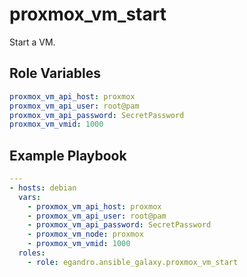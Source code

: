 proxmox_vm_start
=========

Start a VM.

Role Variables
--------------

```yml
proxmox_vm_api_host: proxmox
proxmox_vm_api_user: root@pam
proxmox_vm_api_password: SecretPassword
proxmox_vm_vmid: 1000
```

Example Playbook
----------------

```yml
---
- hosts: debian
  vars:
    - proxmox_vm_api_host: proxmox
    - proxmox_vm_api_user: root@pam
    - proxmox_vm_api_password: SecretPassword
    - proxmox_vm_node: proxmox
    - proxmox_vm_vmid: 1000
  roles:
    - role: egandro.ansible_galaxy.proxmox_vm_start
```
